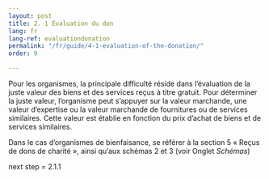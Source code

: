 ```yaml
---
layout: post
title: 2. 1 Évaluation du don
lang: fr
lang-ref: evaluationdonation
permalink: "/fr/guide/4-1-evaluation-of-the-donation/"
order: 9

---
```

Pour les organismes, la principale difficulté réside dans l’évaluation de la juste valeur des biens et des services reçus à titre gratuit. Pour déterminer la juste valeur, l’organisme peut s’appuyer sur la valeur marchande, une valeur d’expertise ou la valeur marchande de fournitures ou de services similaires. Cette valeur est établie en fonction du prix d’achat de biens et de services similaires.

Dans le cas d’organismes de bienfaisance, se référer à la section 5 « Reçus de dons de charité », ainsi qu’aux schémas 2 et 3 (voir Onglet _Schémas_)

next step = 2.1.1
